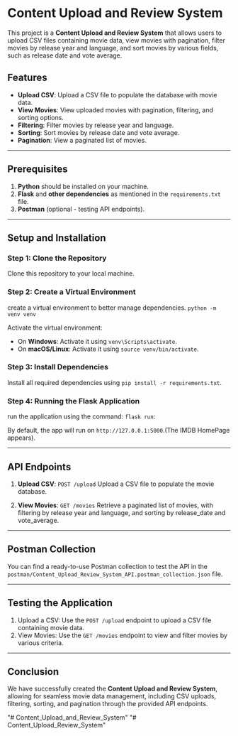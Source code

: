 # Content Upload and Review System

This project is a **Content Upload and Review System** that allows users to upload CSV files containing movie data, view movies with pagination, filter movies by release year and language, and sort movies by various fields, such as release date and vote average.

## Features
- **Upload CSV**: Upload a CSV file to populate the database with movie data.
- **View Movies**: View uploaded movies with pagination, filtering, and sorting options.
- **Filtering**: Filter movies by release year and language.
- **Sorting**: Sort movies by release date and vote average.
- **Pagination**: View a paginated list of movies.

---

## Prerequisites

1. **Python** should be installed on your machine.
2. **Flask** and **other dependencies** as mentioned in the `requirements.txt` file.
3. **Postman** (optional - testing API endpoints).

---

## Setup and Installation

### Step 1: Clone the Repository
Clone this repository to your local machine.

### Step 2: Create a Virtual Environment
create a virtual environment to better manage dependencies.
`python -m venv venv`


Activate the virtual environment:
- On **Windows**: Activate it using `venv\Scripts\activate`.
- On **macOS/Linux**: Activate it using `source venv/bin/activate`.

### Step 3: Install Dependencies
Install all required dependencies using `pip install -r requirements.txt`.



### Step 4: Running the Flask Application
run the application using the command: `flask run`:

By default, the app will run on `http://127.0.0.1:5000`.(The IMDB HomePage appears).


---

## API Endpoints

1. **Upload CSV**: `POST /upload`
   Upload a CSV file to populate the movie database.

2. **View Movies**: `GET /movies`
   Retrieve a paginated list of movies, with filtering by release year and language, and sorting by release_date and vote_average.

---

## Postman Collection
You can find a ready-to-use Postman collection to test the API in the `postman/Content_Upload_Review_System_API.postman_collection.json` file.

---

## Testing the Application

1. Upload a CSV: Use the `POST /upload` endpoint to upload a CSV file containing movie data.
2. View Movies: Use the `GET /movies` endpoint to view and filter movies by various criteria.

---

## Conclusion

We have successfully created the **Content Upload and Review System**, allowing for seamless movie data management, including CSV uploads, filtering, sorting, and pagination through the provided API endpoints.


"# Content_Upload_and_Review_System" 
"# Content_Upload_Review_System" 
